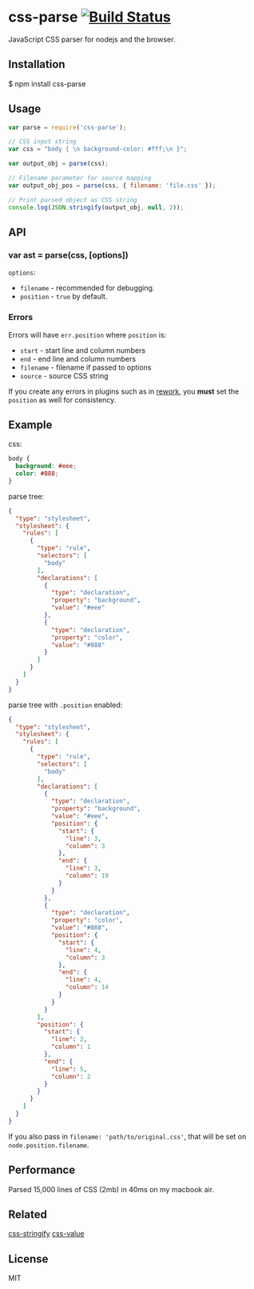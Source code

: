 # css-parse [![Build Status](https://travis-ci.org/reworkcss/css-parse.png)](https://travis-ci.org/reworkcss/css-parse)

  JavaScript CSS parser for nodejs and the browser.

## Installation

  $ npm install css-parse

## Usage

````javascript
var parse = require('css-parse');

// CSS input string
var css = "body { \n background-color: #fff;\n }";

var output_obj = parse(css);

// Filename parameter for source mapping
var output_obj_pos = parse(css, { filename: 'file.css' });

// Print parsed object as CSS string
console.log(JSON.stringify(output_obj, null, 2));

````

## API

### var ast = parse(css, [options])

`options`:

- `filename` - recommended for debugging.
- `position` - `true` by default.

### Errors

Errors will have `err.position` where `position` is:

- `start` - start line and column numbers
- `end` - end line and column numbers
- `filename` - filename if passed to options
- `source` - source CSS string

If you create any errors in plugins such as in [rework](https://github.com/reworkcss/rework), you __must__ set the `position` as well for consistency.

## Example

css:

```css
body {
  background: #eee;
  color: #888;
}
```

parse tree:

```json
{
  "type": "stylesheet",
  "stylesheet": {
    "rules": [
      {
        "type": "rule",
        "selectors": [
          "body"
        ],
        "declarations": [
          {
            "type": "declaration",
            "property": "background",
            "value": "#eee"
          },
          {
            "type": "declaration",
            "property": "color",
            "value": "#888"
          }
        ]
      }
    ]
  }
}
```

parse tree with `.position` enabled:

```json
{
  "type": "stylesheet",
  "stylesheet": {
    "rules": [
      {
        "type": "rule",
        "selectors": [
          "body"
        ],
        "declarations": [
          {
            "type": "declaration",
            "property": "background",
            "value": "#eee",
            "position": {
              "start": {
                "line": 3,
                "column": 3
              },
              "end": {
                "line": 3,
                "column": 19
              }
            }
          },
          {
            "type": "declaration",
            "property": "color",
            "value": "#888",
            "position": {
              "start": {
                "line": 4,
                "column": 3
              },
              "end": {
                "line": 4,
                "column": 14
              }
            }
          }
        ],
        "position": {
          "start": {
            "line": 2,
            "column": 1
          },
          "end": {
            "line": 5,
            "column": 2
          }
        }
      }
    ]
  }
}
```

If you also pass in `filename: 'path/to/original.css'`, that will be set
on `node.position.filename`.

## Performance

  Parsed 15,000 lines of CSS (2mb) in 40ms on my macbook air.

## Related

  [css-stringify](https://github.com/visionmedia/css-stringify "CSS-Stringify")
  [css-value](https://github.com/visionmedia/css-value "CSS-Value")

## License

  MIT
